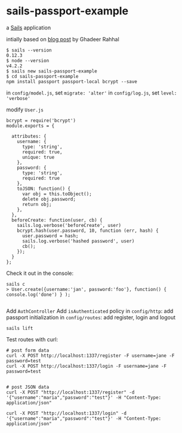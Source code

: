 # sails-passport-example

a [Sails](http://sailsjs.org) application

intially based on [blog post](http://www.ghadeerrahhal.com/sails-application-passportjs/) by Ghadeer Rahhal

```
$ sails --version
0.12.3
$ node --version
v4.2.2
$ sails new sails-passport-example
$ cd sails-passport-example
npm install passport passport-local bcrypt --save
```

in `config/model.js`, set `migrate: 'alter'`
in `config/log.js`, set `level: 'verbose'`

modify `User.js` 

```
bcrypt = require('bcrypt')
module.exports = {

  attributes: {
    username: {
      type: 'string',
      required: true,
      unique: true
    },
    password: {
      type: 'string',
      required: true
    },
    toJSON: function() {
      var obj = this.toObject();
      delete obj.password;
      return obj;
    },
  },
  beforeCreate: function(user, cb) {
    sails.log.verbose('beforeCreate', user)
    bcrypt.hash(user.password, 10, function (err, hash) {
      user.password = hash;
      sails.log.verbose('hashed password', user)
      cb();
    });
  }
};

```


Check it out in the console:

```
sails c
> User.create({username:'jan', password:'foo'}, function() { console.log('done') } );
 
```


Add `AuthController` 
Add `isAuthenticated` policy
in `config/http`: add passport initialization
in `config/routes`: add register, login and logout


```
sails lift
```


Test routes with curl:

```
# post form data
curl -X POST http://localhost:1337/register -F username=jane -F password=test
curl -X POST http://localhost:1337/login -F username=jane -F password=test


# post JSON data
curl -X POST "http://localhost:1337/register" -d '{"username":"maria","password":"test"}' -H "Content-Type: application/json"

curl -X POST "http://localhost:1337/login" -d '{"username":"maria","password":"test"}' -H "Content-Type: application/json"
```

